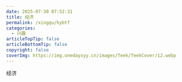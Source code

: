 ```yaml
---
date: 2025-07-30 07:52:31
title: 经济
permalink: /xingqu/hybtf
categories:
  - 兴趣
articleTopTip: false
articleBottomTip: false
copyright: false
coverImg: https://img.onedayxyy.cn/images/Teek/TeekCover/12.webp
---
```

经济